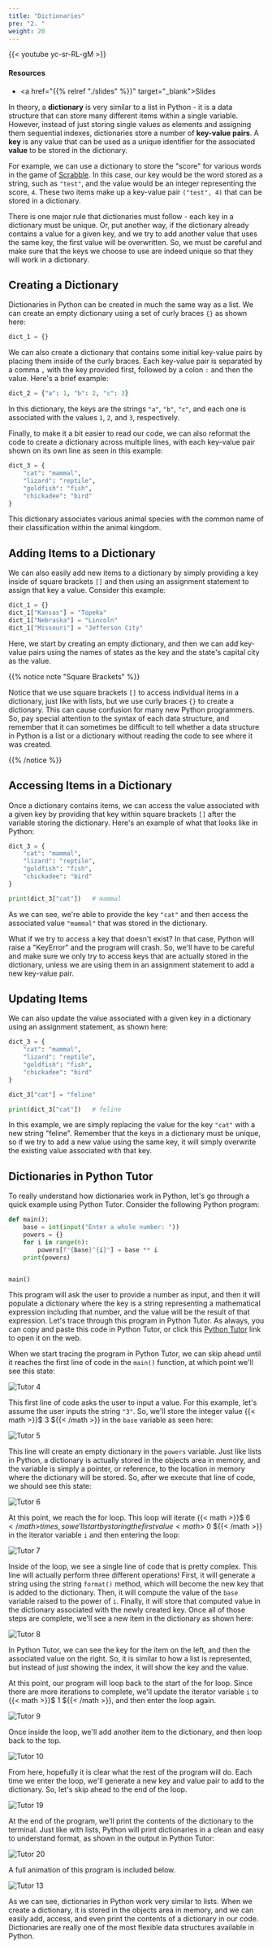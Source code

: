 ```yaml
---
title: "Dictionaries"
pre: "2. "
weight: 20
---
```


{{< youtube yc-sr-RL-gM  >}}

<!-- Old: OCFZhReWBIw -->

#### Resources

* <a href="{{% relref "./slides" %}}" target="_blank">Slides</a>

In theory, a **dictionary** is very similar to a list in Python - it is a data structure that can store many different items within a single variable. However, instead of just storing single values as elements and assigning them sequential indexes, dictionaries store a number of **key-value pairs**. A **key** is any value that can be used as a unique identifier for the associated **value** to be stored in the dictionary.

For example, we can use a dictionary to store the "score" for various words in the game of [Scrabble](https://en.wikipedia.org/wiki/Scrabble). In this case, our key would be the word stored as a string, such as `"test"`, and the value would be an integer representing the score, `4`. These two items make up a key-value pair `("test", 4)` that can be stored in a dictionary.

There is one major rule that dictionaries must follow - each key in a dictionary must be unique. Or, put another way, if the dictionary already contains a value for a given key, and we try to add another value that uses the same key, the first value will be overwritten. So, we must be careful and make sure that the keys we choose to use are indeed unique so that they will work in a dictionary.

## Creating a Dictionary

Dictionaries in Python can be created in much the same way as a list. We can create an empty dictionary using a set of curly braces `{}` as shown here:

```python
dict_1 = {}
```

We can also create a dictionary that contains some initial key-value pairs by placing them inside of the curly braces. Each key-value pair is separated by a comma `,` with the key provided first, followed by a colon `:` and then the value. Here's a brief example:

```python
dict_2 = {"a": 1, "b": 2, "c": 3}
```

In this dictionary, the keys are the strings `"a"`, `"b"`, `"c"`, and each one is associated with the values `1`, `2`, and `3`, respectively. 

Finally, to make it a bit easier to read our code, we can also reformat the code to create a dictionary across multiple lines, with each key-value pair shown on its own line as seen in this example:

```python
dict_3 = {
    "cat": "mammal",
    "lizard": "reptile",
    "goldfish": "fish",
    "chickadee": "bird"
}
```

This dictionary associates various animal species with the common name of their classification within the animal kingdom. 

## Adding Items to a Dictionary

We can also easily add new items to a dictionary by simply providing a key inside of square brackets `[]` and then using an assignment statement to assign that key a value. Consider this example:

```python
dict_1 = {}
dict_1["Kansas"] = "Topeka"
dict_1["Nebraska"] = "Lincoln"
dict_1["Missouri"] = "Jefferson City"
```

Here, we start by creating an empty dictionary, and then we can add key-value pairs using the names of states as the key and the state's capital city as the value. 

{{% notice note "Square Brackets" %}}

Notice that we use square brackets `[]` to access individual items in a dictionary, just like with lists, but we use curly braces `{}` to create a dictionary. This can cause confusion for many new Python programmers. So, pay special attention to the syntax of each data structure, and remember that it can sometimes be difficult to tell whether a data structure in Python is a list or a dictionary without reading the code to see where it was created. 

{{% /notice %}}

## Accessing Items in a Dictionary

Once a dictionary contains items, we can access the value associated with a given key by providing that key within square brackets `[]` after the variable storing the dictionary. Here's an example of what that looks like in Python:

```python
dict_3 = {
    "cat": "mammal",
    "lizard": "reptile",
    "goldfish": "fish",
    "chickadee": "bird"
}

print(dict_3["cat"])   # mammal
```

As we can see, we're able to provide the key `"cat"` and then access the associated value `"mammal"` that was stored in the dictionary.

What if we try to access a key that doesn't exist? In that case, Python will raise a "KeyError" and the program will crash. So, we'll have to be careful and make sure we only try to access keys that are actually stored in the dictionary, unless we are using them in an assignment statement to add a new key-value pair. 

## Updating Items

We can also update the value associated with a given key in a dictionary using an assignment statement, as shown here:

```python
dict_3 = {
    "cat": "mammal",
    "lizard": "reptile",
    "goldfish": "fish",
    "chickadee": "bird"
}

dict_3["cat"] = "feline"

print(dict_3["cat"])   # feline
```

In this example, we are simply replacing the value for the key `"cat"` with a new string "feline". Remember that the keys in a dictionary must be unique, so if we try to add a new value using the same key, it will simply overwrite the existing value associated with that key.

## Dictionaries in Python Tutor

To really understand how dictionaries work in Python, let's go through a quick example using Python Tutor. Consider the following Python program:

```python
def main():
    base = int(input("Enter a whole number: "))
    powers = {}
    for i in range(6):
        powers[f"{base}^{i}"] = base ** i
    print(powers)


main()
```

This program will ask the user to provide a number as input, and then it will populate a dictionary where the key is a string representing a mathematical expression including that number, and the value will be the result of that expression. Let's trace through this program in Python Tutor. As always, you can copy and paste this code in Python Tutor, or click this [Python Tutor](https://pythontutor.com/visualize.html#code=def%20main%28%29%3A%0A%20%20%20%20base%20%3D%20int%28input%28%22Enter%20a%20whole%20number%3A%20%22%29%29%0A%20%20%20%20powers%20%3D%20%7B%7D%0A%20%20%20%20for%20i%20in%20range%286%29%3A%0A%20%20%20%20%20%20%20%20powers%5Bf%22%7Bbase%7D%5E%7Bi%7D%22%5D%20%3D%20base%20**%20i%0A%20%20%20%20print%28powers%29%0A%0A%0Amain%28%29&cumulative=false&heapPrimitives=nevernest&mode=edit&origin=opt-frontend.js&py=3&rawInputLstJSON=%5B%223%22%5D&textReferences=) link to open it on the web.

When we start tracing the program in Python Tutor, we can skip ahead until it reaches the first line of code in the `main()` function, at which point we'll see this state:

![Tutor 4](/images/08/tutor13_4.png?classes=border,shadow)

This first line of code asks the user to input a value. For this example, let's assume the user inputs the string `"3"`. So, we'll store the integer value {{< math >}}$ 3 ${{< /math >}} in the `base` variable as seen here:

![Tutor 5](/images/08/tutor13_5.png?classes=border,shadow)

This line will create an empty dictionary in the `powers` variable. Just like lists in Python, a dictionary is actually stored in the objects area in memory, and the variable is simply a pointer, or reference, to the location in memory where the dictionary will be stored. So, after we execute that line of code, we should see this state:

![Tutor 6](/images/08/tutor13_6.png?classes=border,shadow)

At this point, we reach the for loop. This loop will iterate {{< math >}}$ 6 ${{< /math >}} times, so we'll start by storing the first value {{< math >}}$ 0 ${{< /math >}} in the iterator variable `i` and then entering the loop:

![Tutor 7](/images/08/tutor13_7.png?classes=border,shadow) 

Inside of the loop, we see a single line of code that is pretty complex. This line will actually perform three different operations! First, it will generate a string using the string `format()` method, which will become the new key that is added to the dictionary. Then, it will compute the value of the `base` variable raised to the power of `i`. Finally, it will store that computed value in the dictionary associated with the newly created key. Once all of those steps are complete, we'll see a new item in the dictionary as shown here:

![Tutor 8](/images/08/tutor13_8.png?classes=border,shadow) 

In Python Tutor, we can see the key for the item on the left, and then the associated value on the right. So, it is similar to how a list is represented, but instead of just showing the index, it will show the key and the value. 

At this point, our program will loop back to the start of the for loop. Since there are more iterations to complete, we'll update the iterator variable `i` to {{< math >}}$ 1 ${{< /math >}}, and then enter the loop again.

![Tutor 9](/images/08/tutor13_9.png?classes=border,shadow) 

Once inside the loop, we'll add another item to the dictionary, and then loop back to the top. 

![Tutor 10](/images/08/tutor13_10.png?classes=border,shadow) 

From here, hopefully it is clear what the rest of the program will do. Each time we enter the loop, we'll generate a new key and value pair to add to the dictionary. So, let's skip ahead to the end of the loop. 

![Tutor 19](/images/08/tutor13_19.png?classes=border,shadow) 

At the end of the program, we'll print the contents of the dictionary to the terminal. Just like with lists, Python will print dictionaries in a clean and easy to understand format, as shown in the output in Python Tutor:

![Tutor 20](/images/08/tutor13_20.png?classes=border,shadow) 

A full animation of this program is included below.

![Tutor 13](/images/08/tutor13.gif?classes=border,shadow)

As we can see, dictionaries in Python work very similar to lists. When we create a dictionary, it is stored in the objects area in memory, and we can easily add, access, and even print the contents of a dictionary in our code. Dictionaries are really one of the most flexible data structures available in Python.
